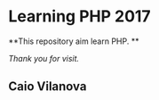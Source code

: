 # Learning PHP 2017



**This repository aim learn PHP.
**


_Thank you for visit._



## Caio Vilanova
